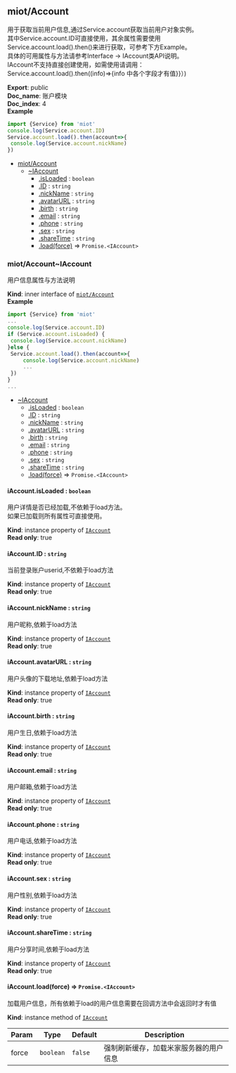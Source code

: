 <a name="module_miot/Account"></a>

## miot/Account
用于获取当前用户信息,通过Service.account获取当前用户对象实例。  
其中Service.account.ID可直接使用，其余属性需要使用Service.account.load().then()来进行获取，可参考下方Example。  
具体的可用属性与方法请参考Interface -> IAccount类API说明。  
IAccount不支持直接创建使用，如需使用请调用：  
Service.account.load().then((info)=>{info 中各个字段才有值}}）)

**Export**: public  
**Doc_name**: 账户模块  
**Doc_index**: 4  
**Example**  
```js
import {Service} from 'miot'
console.log(Service.account.ID)
Service.account.load().then(account=>{
 console.log(Service.account.nickName)
})
```

* [miot/Account](#module_miot/Account)
    * [~IAccount](#module_miot/Account..IAccount)
        * [.isLoaded](#module_miot/Account..IAccount+isLoaded) : <code>boolean</code>
        * [.ID](#module_miot/Account..IAccount+ID) : <code>string</code>
        * [.nickName](#module_miot/Account..IAccount+nickName) : <code>string</code>
        * [.avatarURL](#module_miot/Account..IAccount+avatarURL) : <code>string</code>
        * [.birth](#module_miot/Account..IAccount+birth) : <code>string</code>
        * [.email](#module_miot/Account..IAccount+email) : <code>string</code>
        * [.phone](#module_miot/Account..IAccount+phone) : <code>string</code>
        * [.sex](#module_miot/Account..IAccount+sex) : <code>string</code>
        * [.shareTime](#module_miot/Account..IAccount+shareTime) : <code>string</code>
        * [.load(force)](#module_miot/Account..IAccount+load) ⇒ <code>Promise.&lt;IAccount&gt;</code>

<a name="module_miot/Account..IAccount"></a>

### miot/Account~IAccount
用户信息属性与方法说明

**Kind**: inner interface of [<code>miot/Account</code>](#module_miot/Account)  
**Example**  
```js
import {Service} from 'miot'
...
console.log(Service.account.ID)
if (Service.account.isLoaded) {
 console.log(Service.account.nickName)
}else {
 Service.account.load().then(account=>{
     console.log(Service.account.nickName)
     ...
 })
}
...
```

* [~IAccount](#module_miot/Account..IAccount)
    * [.isLoaded](#module_miot/Account..IAccount+isLoaded) : <code>boolean</code>
    * [.ID](#module_miot/Account..IAccount+ID) : <code>string</code>
    * [.nickName](#module_miot/Account..IAccount+nickName) : <code>string</code>
    * [.avatarURL](#module_miot/Account..IAccount+avatarURL) : <code>string</code>
    * [.birth](#module_miot/Account..IAccount+birth) : <code>string</code>
    * [.email](#module_miot/Account..IAccount+email) : <code>string</code>
    * [.phone](#module_miot/Account..IAccount+phone) : <code>string</code>
    * [.sex](#module_miot/Account..IAccount+sex) : <code>string</code>
    * [.shareTime](#module_miot/Account..IAccount+shareTime) : <code>string</code>
    * [.load(force)](#module_miot/Account..IAccount+load) ⇒ <code>Promise.&lt;IAccount&gt;</code>

<a name="module_miot/Account..IAccount+isLoaded"></a>

#### iAccount.isLoaded : <code>boolean</code>
用户详情是否已经加载,不依赖于load方法。  
如果已加载则所有属性可直接使用。

**Kind**: instance property of [<code>IAccount</code>](#module_miot/Account..IAccount)  
**Read only**: true  
<a name="module_miot/Account..IAccount+ID"></a>

#### iAccount.ID : <code>string</code>
当前登录账户userid,不依赖于load方法

**Kind**: instance property of [<code>IAccount</code>](#module_miot/Account..IAccount)  
**Read only**: true  
<a name="module_miot/Account..IAccount+nickName"></a>

#### iAccount.nickName : <code>string</code>
用户昵称,依赖于load方法

**Kind**: instance property of [<code>IAccount</code>](#module_miot/Account..IAccount)  
**Read only**: true  
<a name="module_miot/Account..IAccount+avatarURL"></a>

#### iAccount.avatarURL : <code>string</code>
用户头像的下载地址,依赖于load方法

**Kind**: instance property of [<code>IAccount</code>](#module_miot/Account..IAccount)  
**Read only**: true  
<a name="module_miot/Account..IAccount+birth"></a>

#### iAccount.birth : <code>string</code>
用户生日,依赖于load方法

**Kind**: instance property of [<code>IAccount</code>](#module_miot/Account..IAccount)  
**Read only**: true  
<a name="module_miot/Account..IAccount+email"></a>

#### iAccount.email : <code>string</code>
用户邮箱,依赖于load方法

**Kind**: instance property of [<code>IAccount</code>](#module_miot/Account..IAccount)  
**Read only**: true  
<a name="module_miot/Account..IAccount+phone"></a>

#### iAccount.phone : <code>string</code>
用户电话,依赖于load方法

**Kind**: instance property of [<code>IAccount</code>](#module_miot/Account..IAccount)  
**Read only**: true  
<a name="module_miot/Account..IAccount+sex"></a>

#### iAccount.sex : <code>string</code>
用户性别,依赖于load方法

**Kind**: instance property of [<code>IAccount</code>](#module_miot/Account..IAccount)  
**Read only**: true  
<a name="module_miot/Account..IAccount+shareTime"></a>

#### iAccount.shareTime : <code>string</code>
用户分享时间,依赖于load方法

**Kind**: instance property of [<code>IAccount</code>](#module_miot/Account..IAccount)  
**Read only**: true  
<a name="module_miot/Account..IAccount+load"></a>

#### iAccount.load(force) ⇒ <code>Promise.&lt;IAccount&gt;</code>
加载用户信息，所有依赖于load的用户信息需要在回调方法中会返回时才有值

**Kind**: instance method of [<code>IAccount</code>](#module_miot/Account..IAccount)  

| Param | Type | Default | Description |
| --- | --- | --- | --- |
| force | <code>boolean</code> | <code>false</code> | 强制刷新缓存，加载米家服务器的用户信息 |


